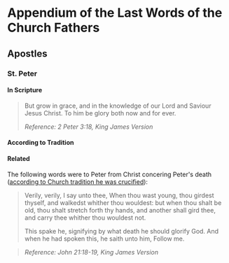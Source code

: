 # Appendium of the Last Words of the Church Fathers

## Apostles

### St. Peter

#### In Scripture

> But grow in grace, and in the knowledge of our Lord and Saviour Jesus Christ.
> To him be glory both now and for ever.
> 
> _Reference: 2 Peter 3:18, King James Version_

#### According to Tradition

#### Related

The following words were to Peter from Christ concering Peter's death ([according to Church tradition he was crucified](TBD)):

> Verily, verily, I say unto thee, When thou wast young, thou girdest thyself, and walkedst whither thou wouldest: but when thou shalt be old, thou shalt stretch forth thy hands, and another shall gird thee, and carry thee whither thou wouldest not.
> 
> This spake he, signifying by what death he should glorify God. And when he had spoken this, he saith unto him, Follow me.

> _Reference: John 21:18-19, King James Version_
